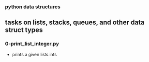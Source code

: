 ### python data structures
## tasks on lists, stacks, queues, and other data struct types

### 0-print_list_integer.py
- prints a given lists ints